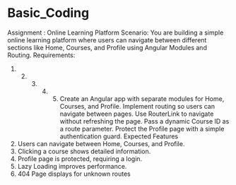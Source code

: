 # Basic_Coding

Assignment : Online Learning Platform
Scenario:
You are building a simple online learning platform where users can navigate between
different sections like Home, Courses, and Profile using Angular Modules and Routing.
Requirements:
1. 2. 3. 4. 5. Create an Angular app with separate modules for Home, Courses, and Profile.
Implement routing so users can navigate between pages.
Use RouterLink to navigate without refreshing the page.
Pass a dynamic Course ID as a route parameter.
Protect the Profile page with a simple authentication guard.
Expected Features
1. Users can navigate between Home, Courses, and Profile.
2. Clicking a course shows detailed information.
3. Profile page is protected, requiring a login.
4. Lazy Loading improves performance.
5. 404 Page displays for unknown routes